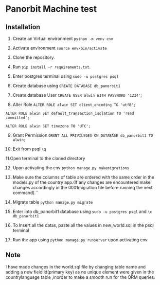 
# Panorbit Machine test

## Installation


1. Create an Virtual environment `python -m venv env`
2. Activate environment `source env/bin/activate`
3. Clone the repository.
4. Run `pip install -r requirements.txt`.
5. Enter postgres terminal using `sudo -u postgres psql`
6. Create database using `CREATE DATABASE db_panorbit1`
7. Create database User `CREATE USER alwin WITH PASSWORD '1234'`;


8. Alter Role `ALTER ROLE alwin SET client_encoding TO 'utf8';`

`ALTER ROLE alwin SET default_transaction_isolation TO 'read committed';`

`ALTER ROLE alwin SET timezone TO 'UTC';`

9. Grant Permission `GRANT ALL PRIVILEGES ON DATABASE db_panorbit1 TO alwin;`

10. Exit from psql `\q`

11.Open terminal to the cloned directory

12. Upon activating the env `python manage.py makemigrations`

13. Make sure the columns of table are ordered with the same order in the models.py of the country app.(If any changes are encountered make changes accordingly in the 0001migration file before running the next command).``

14. Migrate table `python manage.py migrate`

15. Enter into db_panorbit1 database using `sudo -u postgres psql` and `\c db_panorbit1`


16. To Insert all the datas, paste all the values in new_world.sql in the psql terminal
 
17. Run the app using `python manage.py runserver` upon activating env

## Note

I have made changes in the  world.sql file by changing table name and adding a new field id(primary key) as no unique element were given in the countrylanguage table ,inorder to make a smooth run for the ORM queries.
